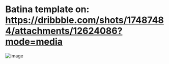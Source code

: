 # Batina template on: https://dribbble.com/shots/17487484/attachments/12624086?mode=media
![image](https://user-images.githubusercontent.com/71019269/161988754-4f7f0200-da30-430e-8f74-9764a322f2b7.png)
